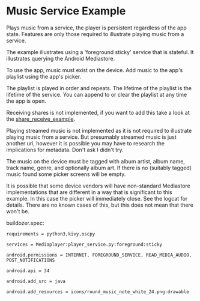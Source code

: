 Music Service Example
=====================

Plays music from a service, the player is persistent regardless of the app state. Features are only those required to illustrate playing music from a service.

The example illustrates using a 'foreground sticky' service that is stateful. It illustrates querying the Android Mediastore.

To use the app, music must exist on the device. Add music to the app's playlist using the app's picker.

The playlist is played in order and repeats. The lifetime of the playlist is the lifetime of the service. You can append to or clear the playlist at any time the app is open.

Receiving shares is not implemented, if you want to add this take a look at the [share_receive_example](https://github.com/Android-for-Python/share_receive_example).

Playing streamed music is not implemented as it is not required to illustrate playing music from a service. But presumably streamed music is just another uri, however it is possible you may have to research the implications for metadata. Don't ask I didn't try.

The music on the device must be tagged with album artist, album name, track name, genre, and optionally album art. If there is no (suitably tagged) music found some picker screens will be empty.

It is possible that some device vendors will have non-standard Mediastore implementations that are different in a way that is significant to this example. In this case the picker will immediately close. See the logcat for details. There are no known cases of this, but this does not mean that there won't be.

buildozer.spec:
```
requirements = python3,kivy,oscpy

services = Mediaplayer:player_service.py:foreground:sticky

android.permissions = INTERNET, FOREGROUND_SERVICE, READ_MEDIA_AUDIO, POST_NOTIFICATIONS

android.api = 34

android.add_src = java

android.add_resources = icons/round_music_note_white_24.png:drawable



```

